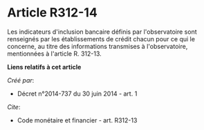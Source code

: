 # Article R312-14

Les indicateurs d'inclusion bancaire définis par l'observatoire sont renseignés par les établissements de crédit chacun pour
ce qui le concerne, au titre des informations transmises à l'observatoire, mentionnées à l'article R. 312-13.

**Liens relatifs à cet article**

_Créé par_:

  - Décret n°2014-737 du 30 juin 2014 - art. 1

_Cite_:

  - Code monétaire et financier - art. R312-13
